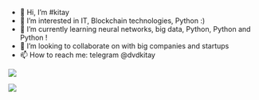 - 👋 Hi, I’m #kitay
- 👀 I’m interested in IT, Blockchain technologies, Python :)
- 🌱 I’m currently learning neural networks, big data, Python, Python and Python !
- 💞️ I’m looking to collaborate on with big companies and startups
- 📫 How to reach me: telegram @dvdkitay

![](https://komarev.com/ghpvc/?username=user_name)

![](http://github-profile-summary-cards.vercel.app/api/cards/profile-details?username=dvdkitay&theme=default)
